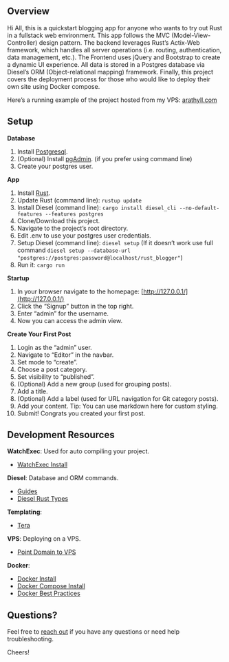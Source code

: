 ## Overview

  Hi All, this is a quickstart blogging app for anyone who wants to try out Rust in a fullstack web environment. This app follows the MVC (Model-View-Controller) design pattern. The backend leverages Rust’s Actix-Web framework, which handles all server operations (i.e. routing, authentication, data management, etc.). The Frontend uses jQuery and Bootstrap to create a dynamic UI experience. All data is stored in a Postgres database via Diesel’s ORM (Object-relational mapping) framework. Finally, this project covers the deployment process for those who would like to deploy their own site using Docker compose.

 Here’s a running example of the project hosted from my VPS: [arathyll.com](https://arathyll.com/)


## Setup

**Database**
1. Install [Postgresql](https://www.postgresql.org/download/).
2. (Optional) Install [pgAdmin](https://www.pgadmin.org/download/). (if you prefer using command line)
3. Create your postgres user.

**App**
1. Install [Rust](https://www.rust-lang.org/tools/install).
2. Update Rust (command line):  `rustup update`
3. Install Diesel (command line): `cargo install diesel_cli --no-default-features --features postgres`
4. Clone/Download this project.
5. Navigate to the project’s root directory.
6. Edit .env to use your postgres user credentials.
7. Setup Diesel (command line): `diesel setup` (If it doesn’t work use full command `diesel setup --database-url "postgres://postgres:password@localhost/rust_blogger"`)
8. Run it: `cargo run` 

**Startup**
1. In your browser navigate to the homepage:  [http://127.0.0.1/](http://127.0.0.1/)
2. Click the “Signup” button in the top right.
3. Enter “admin” for the username.
4. Now you can access the admin view.

**Create Your First Post**
1. Login as the “admin” user.
2. Navigate to “Editor” in the navbar.
3. Set mode to “create”.
4. Choose a post category.
5. Set visibility to “published”.
6. (Optional) Add a new group (used for grouping posts).
7. Add a title.
8. (Optional) Add a label (used for URL navigation for Git category posts).
9. Add your content. Tip: You can use markdown here for custom styling.
10. Submit! Congrats you created your first post.


## Development Resources

**WatchExec**: Used for auto compiling your project.
* [WatchExec Install](https://github.com/watchexec/watchexec)

**Diesel**: Database and ORM commands.
* [Guides](https://diesel.rs/guides/)
* [Diesel Rust Types](https://gist.github.com/steveh/7c7145409a5eed6b698ee8b609b6d1fc)

**Templating**: 
* [Tera](https://tera.netlify.app/docs/https://tera.netlify.app/docs/)

**VPS**: Deploying on a VPS.
* [Point Domain to VPS](https://www.hostinger.com/tutorials/dns/how-to-point-domain-to-vps)

**Docker**: 
* [Docker Install](https://docs.docker.com/get-docker/)
* [Docker Compose Install](https://docs.docker.com/compose/install/)
* [Docker Best Practices](https://docs.docker.com/develop/develop-images/dockerfile_best-practices/)


## Questions?

Feel free to [reach out](mailto:gredder@outlook.com) if you have any questions or need help troubleshooting.

Cheers!
